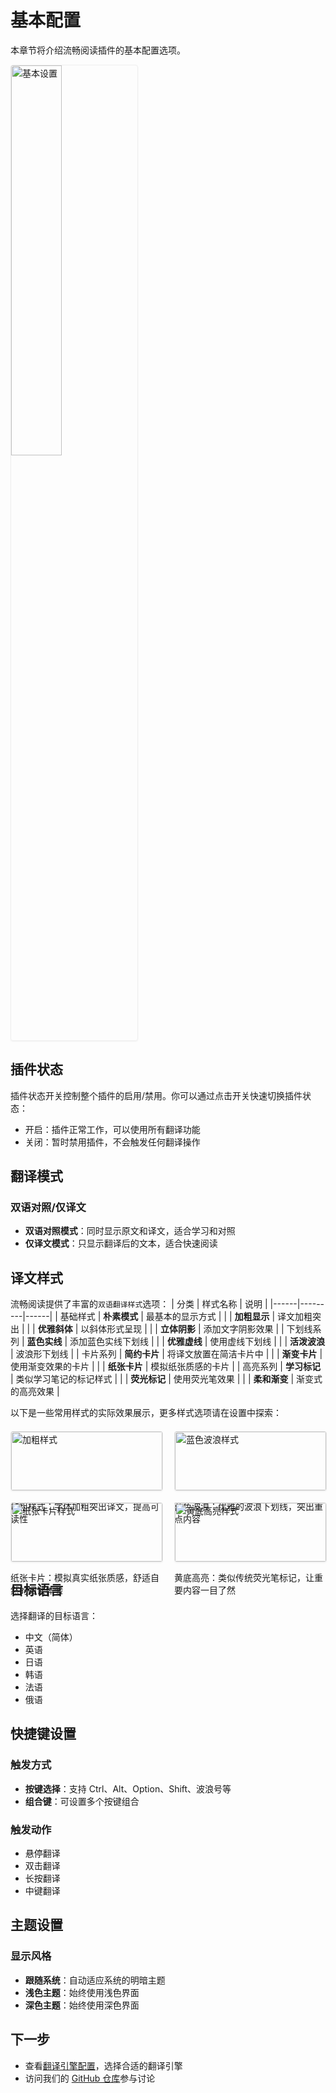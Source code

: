 # 基本配置

本章节将介绍流畅阅读插件的基本配置选项。

<img src="/basic-config.png" alt="基本设置" style="width: 40%; max-width: 100%;border: 1px solid #eee;border-radius: 4px;box-shadow: 0 1px 2px rgba(0,0,0,0.05);" />


## 插件状态

插件状态开关控制整个插件的启用/禁用。你可以通过点击开关快速切换插件状态：
- 开启：插件正常工作，可以使用所有翻译功能
- 关闭：暂时禁用插件，不会触发任何翻译操作

## 翻译模式

### 双语对照/仅译文
- **双语对照模式**：同时显示原文和译文，适合学习和对照
- **仅译文模式**：只显示翻译后的文本，适合快速阅读

## 译文样式

流畅阅读提供了丰富的`双语翻译样式`选项：
| 分类 | 样式名称 | 说明 |
|------|---------|------|
| 基础样式 | **朴素模式** | 最基本的显示方式 |
| | **加粗显示** | 译文加粗突出 |
| | **优雅斜体** | 以斜体形式呈现 |
| | **立体阴影** | 添加文字阴影效果 |
| 下划线系列 | **蓝色实线** | 添加蓝色实线下划线 |
| | **优雅虚线** | 使用虚线下划线 |
| | **活泼波浪** | 波浪形下划线 |
| 卡片系列 | **简约卡片** | 将译文放置在简洁卡片中 |
| | **渐变卡片** | 使用渐变效果的卡片 |
| | **纸张卡片** | 模拟纸张质感的卡片 |
| 高亮系列 | **学习标记** | 类似学习笔记的标记样式 |
| | **荧光标记** | 使用荧光笔效果 |
| | **柔和渐变** | 渐变式的高亮效果 |


以下是一些常用样式的实际效果展示，更多样式选项请在设置中探索：

<div style="margin: 20px 0;">
  <div style="display: flex; justify-content: space-between; margin-bottom: 20px;">
    <div style="width: 48%;">
      <img src="/style/bold-style.png" alt="加粗样式" style="width: 100%; border: 1px solid #eee; border-radius: 4px; box-shadow: 0 1px 2px rgba(0,0,0,0.05);" />
      <p>加粗样式：字体加粗突出译文，提高可读性</p>
    </div>
    <div style="width: 48%;">
      <img src="/style/blue-wave-style.png" alt="蓝色波浪样式" style="width: 100%; border: 1px solid #eee; border-radius: 4px; box-shadow: 0 1px 2px rgba(0,0,0,0.05);" />
      <p>蓝色波浪：优雅的波浪下划线，突出重点内容</p>
    </div>
  </div>
  <div style="display: flex; justify-content: space-between;">
    <div style="width: 48%;">
      <img src="/style/paper-style.png" alt="纸张卡片样式" style="width: 100%; border: 1px solid #eee; border-radius: 4px; box-shadow: 0 1px 2px rgba(0,0,0,0.05);" />
      <p>纸张卡片：模拟真实纸张质感，舒适自然的阅读体验</p>
    </div>
    <div style="width: 48%;">
      <img src="/style/yellow-style.png" alt="黄底高亮样式" style="width: 100%; border: 1px solid #eee; border-radius: 4px; box-shadow: 0 1px 2px rgba(0,0,0,0.05);" />
      <p>黄底高亮：类似传统荧光笔标记，让重要内容一目了然</p>
    </div>
  </div>
</div>

## 目标语言

选择翻译的目标语言：
- 中文（简体）
- 英语
- 日语
- 韩语
- 法语
- 俄语

## 快捷键设置

### 触发方式
- **按键选择**：支持 Ctrl、Alt、Option、Shift、波浪号等
- **组合键**：可设置多个按键组合

### 触发动作
- 悬停翻译
- 双击翻译
- 长按翻译
- 中键翻译

## 主题设置

### 显示风格
- **跟随系统**：自动适应系统的明暗主题
- **浅色主题**：始终使用浅色界面
- **深色主题**：始终使用深色界面


## 下一步

- 查看[翻译引擎配置](../config/translation-engines.md)，选择合适的翻译引擎
- 访问我们的 [GitHub 仓库](https://github.com/Bistutu/FluentRead)参与讨论 